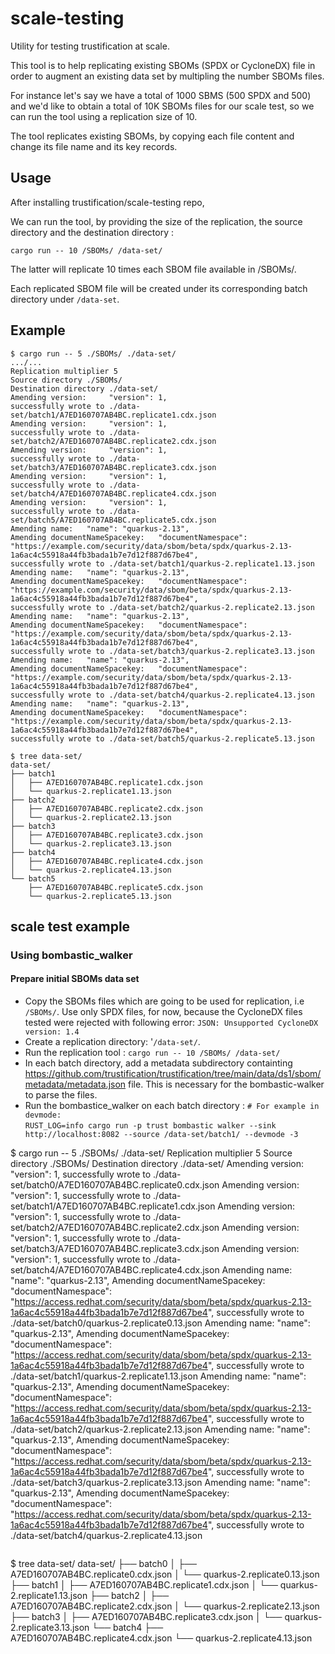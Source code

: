 # scale-testing
Utility for testing trustification at scale.

This tool is to help replicating existing SBOMs (SPDX or CycloneDX) file in order to augment an existing data set by multipling the number SBOMs files.

For instance let's say we have a total of 1000 SBMS (500 SPDX and 500) and we'd like to obtain a total of 10K SBOMs files for our scale test, so we can run the tool using a replication size of 10. 

The tool replicates existing SBOMs, by copying each file content and change its file name and its key records.


## Usage ##
After installing trustification/scale-testing repo,

We can run the tool, by providing the size of the replication, the source directory and the destination directory :

`cargo run -- 10 /SBOMs/ /data-set/`

The latter will replicate 10 times each SBOM file available in /SBOMs/.

Each replicated SBOM file will be created under its corresponding batch directory under `/data-set`.


## Example ##

```
$ cargo run -- 5 ./SBOMs/ ./data-set/
.../...  
Replication multiplier 5
Source directory ./SBOMs/
Destination directory ./data-set/
Amending version:     "version": 1,
successfully wrote to ./data-set/batch1/A7ED160707AB4BC.replicate1.cdx.json
Amending version:     "version": 1,
successfully wrote to ./data-set/batch2/A7ED160707AB4BC.replicate2.cdx.json
Amending version:     "version": 1,
successfully wrote to ./data-set/batch3/A7ED160707AB4BC.replicate3.cdx.json
Amending version:     "version": 1,
successfully wrote to ./data-set/batch4/A7ED160707AB4BC.replicate4.cdx.json
Amending version:     "version": 1,
successfully wrote to ./data-set/batch5/A7ED160707AB4BC.replicate5.cdx.json
Amending name:   "name": "quarkus-2.13",
Amending documentNameSpacekey:   "documentNamespace": "https://example.com/security/data/sbom/beta/spdx/quarkus-2.13-1a6ac4c55918a44fb3bada1b7e7d12f887d67be4",
successfully wrote to ./data-set/batch1/quarkus-2.replicate1.13.json
Amending name:   "name": "quarkus-2.13",
Amending documentNameSpacekey:   "documentNamespace": "https://example.com/security/data/sbom/beta/spdx/quarkus-2.13-1a6ac4c55918a44fb3bada1b7e7d12f887d67be4",
successfully wrote to ./data-set/batch2/quarkus-2.replicate2.13.json
Amending name:   "name": "quarkus-2.13",
Amending documentNameSpacekey:   "documentNamespace": "https://example.com/security/data/sbom/beta/spdx/quarkus-2.13-1a6ac4c55918a44fb3bada1b7e7d12f887d67be4",
successfully wrote to ./data-set/batch3/quarkus-2.replicate3.13.json
Amending name:   "name": "quarkus-2.13",
Amending documentNameSpacekey:   "documentNamespace": "https://example.com/security/data/sbom/beta/spdx/quarkus-2.13-1a6ac4c55918a44fb3bada1b7e7d12f887d67be4",
successfully wrote to ./data-set/batch4/quarkus-2.replicate4.13.json
Amending name:   "name": "quarkus-2.13",
Amending documentNameSpacekey:   "documentNamespace": "https://example.com/security/data/sbom/beta/spdx/quarkus-2.13-1a6ac4c55918a44fb3bada1b7e7d12f887d67be4",
successfully wrote to ./data-set/batch5/quarkus-2.replicate5.13.json
```

```    
$ tree data-set/
data-set/
├── batch1
│   ├── A7ED160707AB4BC.replicate1.cdx.json
│   └── quarkus-2.replicate1.13.json
├── batch2
│   ├── A7ED160707AB4BC.replicate2.cdx.json
│   └── quarkus-2.replicate2.13.json
├── batch3
│   ├── A7ED160707AB4BC.replicate3.cdx.json
│   └── quarkus-2.replicate3.13.json
├── batch4
│   ├── A7ED160707AB4BC.replicate4.cdx.json
│   └── quarkus-2.replicate4.13.json
└── batch5
    ├── A7ED160707AB4BC.replicate5.cdx.json
    └── quarkus-2.replicate5.13.json
```


## scale test example ##

### Using bombastic_walker ###

#### Prepare initial SBOMs data set ####

- Copy the SBOMs files which are going to be used for replication, i.e `/SBOMs/`.
  Use only SPDX files, for now, because the CycloneDX files tested were rejected with following error: `JSON: Unsupported CycloneDX version: 1.4`
- Create a replication directory: '`/data-set/`.
- Run the replication tool : `cargo run -- 10 /SBOMs/ /data-set/`
- In each batch directory, add a metadata subdirectory containting https://github.com/trustification/trustification/tree/main/data/ds1/sbom/metadata/metadata.json file.
  This is necessary for the bombastic-walker to parse the files.
- Run the bombastice_walker on each batch directory :
  `# For example in devmode:`  
  `RUST_LOG=info cargo run -p trust bombastic walker --sink http://localhost:8082 --source /data-set/batch1/ --devmode -3`

























$ cargo run -- 5 ./SBOMs/ ./data-set/
Replication multiplier 5
Source directory ./SBOMs/
Destination directory ./data-set/
Amending version:     "version": 1,
successfully wrote to ./data-set/batch0/A7ED160707AB4BC.replicate0.cdx.json
Amending version:     "version": 1,
successfully wrote to ./data-set/batch1/A7ED160707AB4BC.replicate1.cdx.json
Amending version:     "version": 1,
successfully wrote to ./data-set/batch2/A7ED160707AB4BC.replicate2.cdx.json
Amending version:     "version": 1,
successfully wrote to ./data-set/batch3/A7ED160707AB4BC.replicate3.cdx.json
Amending version:     "version": 1,
successfully wrote to ./data-set/batch4/A7ED160707AB4BC.replicate4.cdx.json
Amending name:   "name": "quarkus-2.13",
Amending documentNameSpacekey:   "documentNamespace": "https://access.redhat.com/security/data/sbom/beta/spdx/quarkus-2.13-1a6ac4c55918a44fb3bada1b7e7d12f887d67be4",
successfully wrote to ./data-set/batch0/quarkus-2.replicate0.13.json
Amending name:   "name": "quarkus-2.13",
Amending documentNameSpacekey:   "documentNamespace": "https://access.redhat.com/security/data/sbom/beta/spdx/quarkus-2.13-1a6ac4c55918a44fb3bada1b7e7d12f887d67be4",
successfully wrote to ./data-set/batch1/quarkus-2.replicate1.13.json
Amending name:   "name": "quarkus-2.13",
Amending documentNameSpacekey:   "documentNamespace": "https://access.redhat.com/security/data/sbom/beta/spdx/quarkus-2.13-1a6ac4c55918a44fb3bada1b7e7d12f887d67be4",
successfully wrote to ./data-set/batch2/quarkus-2.replicate2.13.json
Amending name:   "name": "quarkus-2.13",
Amending documentNameSpacekey:   "documentNamespace": "https://access.redhat.com/security/data/sbom/beta/spdx/quarkus-2.13-1a6ac4c55918a44fb3bada1b7e7d12f887d67be4",
successfully wrote to ./data-set/batch3/quarkus-2.replicate3.13.json
Amending name:   "name": "quarkus-2.13",
Amending documentNameSpacekey:   "documentNamespace": "https://access.redhat.com/security/data/sbom/beta/spdx/quarkus-2.13-1a6ac4c55918a44fb3bada1b7e7d12f887d67be4",
successfully wrote to ./data-set/batch4/quarkus-2.replicate4.13.json
```

```
$ tree data-set/
data-set/
├── batch0
│   ├── A7ED160707AB4BC.replicate0.cdx.json
│   └── quarkus-2.replicate0.13.json
├── batch1
│   ├── A7ED160707AB4BC.replicate1.cdx.json
│   └── quarkus-2.replicate1.13.json
├── batch2
│   ├── A7ED160707AB4BC.replicate2.cdx.json
│   └── quarkus-2.replicate2.13.json
├── batch3
│   ├── A7ED160707AB4BC.replicate3.cdx.json
│   └── quarkus-2.replicate3.13.json
└── batch4
    ├── A7ED160707AB4BC.replicate4.cdx.json
    └── quarkus-2.replicate4.13.json
```
